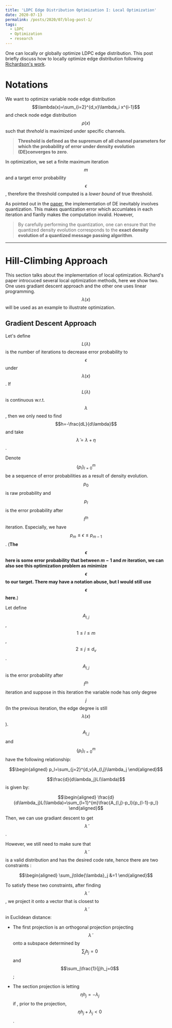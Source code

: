 ```yaml
---
title: 'LDPC Edge Distribution Optimization I: Local Optimization'
date: 2020-07-13
permalink: /posts/2020/07/blog-post-1/
tags:
  - LDPC
  - Optimization
  - research
---
```


One can locally or globally optimize LDPC edge distribution. This post briefly discuss how to locally optimize edge distribution following [Richardson's work](https://ieeexplore.ieee.org/document/910578).

Notations
======
We want to optimize variable node edge distribution $$\lambda(x)=\sum_{i=2}^{d_v}\lambda_i x^{i-1}$$ and check node edge distribution $$\rho(x)$$ such that *threhold* is maximized under specific channels. 

> **Threshold is defined as the supremum of all channel parameters for which the probability of error under density evolution (DE)converges to zero**.

 In optimization, we set a finite maximum iteration $$m$$ and a target error probability $$\epsilon$$, therefore the threshold computed is a *lower bound* of true threshold.

As pointed out in the [paper](https://ieeexplore.ieee.org/document/910578), the implementation of DE inevitably involves quantization. This makes quantization error which accumlates in each iteration and fianlly makes the computation invalid. However, 

> By carefully performing the quantization, one can ensure that the quantized density evolution corresponds to the **exact density evolution of a quantized message passing algorithm**. 


-----

Hill-Climbing Approach
=====
This section talks about the implementation of local optimization. Richard's paper introcuced several local optimization methods, here we show two. One uses gradiant descent approach and the other one uses linear programming. $$\lambda(x)$$ will be used as an example to illustrate optimization.


Gradient Descent Approach
---
Let's define $$L(\lambda)$$ is the number of iterations to decrease error probability to $$\epsilon$$ under $$\lambda(x)$$. If $$L(\lambda)$$ is continuous w.r.t. $$\lambda$$, then we only need to find $$h=-\frac{dL}{d\lambda}$$ and take $$\tilde{\lambda}=\lambda+\eta$$.

Denote $$\{p_l\}_{l=0}^m$$ be a sequence of error probabilities as a result of density evolution. $$p_0$$ is raw probability and $$p_l$$ is the error probability after $$l^{th}$$ iteration. Especially, we have $$p_m\leq\epsilon\leq p_{m-1}$$. (**The $$\epsilon$$ here is some error probability that between $m-1$ and $m$ iteration, we can also see this optimization problem as minimize $$\epsilon$$ to our target. There may have a notation abuse, but I would still use $$\epsilon$$ here.**)

Let define $$A_{l,j}$$, $$1\leq l \leq m$$, $$2\leq j \leq d_v$$. $$A_{l,j}$$ is the error probability after $$l^{th}$$ iteration and suppose in this iteration the variable node has only degree $$j$$ (In the previous iteration, the edge degree is still $$\lambda(x)$$). $$A_{l,j}$$ and $$\{p_l\}_{l=0}^m$$ have the following relationship:

$$\begin{aligned}  p_l=\sum_{j=2}^{d_v}A_{l,j}\lambda_j   \end{aligned}$$

$$\frac{d}{d\lambda_j}L(\lambda)$$ is given by:

$$\begin{aligned}  \frac{d}{d\lambda_j}L(\lambda)=\sum_{l=1}^{m}\frac{A_{l,j}-p_l}{p_{l-1}-p_l}  \end{aligned}$$

Then, we can use gradiant descent to get $$\tilde{\lambda}$$.

However, we still need to make sure that $$\tilde{\lambda}$$ is a valid distribution and has the desired code rate, hence there are two constraints :

$$\begin{aligned}    \sum_j\tilde{\lambda}_j &=1 \end{aligned}$$

To satisfy these two constraints, after finding $$\tilde{\lambda}$$, we project it onto a vector that is closest to $$\tilde{\lambda}$$ in Euclidean distance:

*   The first projection is an orthogonal projection projecting  $$\tilde{\lambda}$$ onto a subspace determined by $$\sum_j h_j=0$$ and $$\sum_j\frac{1}{j}h_j=0$$;

*   The section projection is letting $$\eta h_j = - \lambda_j$$ if , prior to the projection, $$\eta h_j+\lambda_j <0$$.



